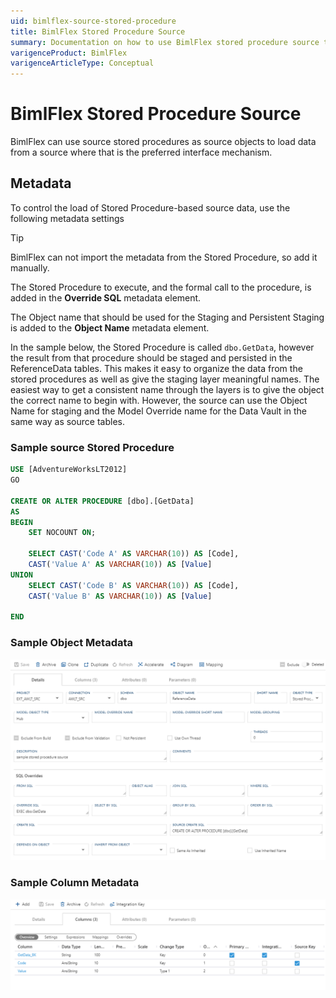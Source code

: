 ```yaml
---
uid: bimlflex-source-stored-procedure
title: BimlFlex Stored Procedure Source
summary: Documentation on how to use BimlFlex stored procedure source to load data
varigenceProduct: BimlFlex
varigenceArticleType: Conceptual
---
```

# BimlFlex Stored Procedure Source

BimlFlex can use source stored procedures as source objects to load data from a source where that is the preferred interface mechanism.

## Metadata

To control the load of Stored Procedure-based source data, use the following metadata settings

>[!TIP]
>BimlFlex can not import the metadata from the Stored Procedure, so add it manually.

The Stored Procedure to execute, and the formal call to the procedure, is added in the **Override SQL** metadata element.

The Object name that should be used for the Staging and Persistent Staging is added to the **Object Name** metadata element.

In the sample below, the Stored Procedure is called `dbo.GetData`, however the result from that procedure should be staged and persisted in the ReferenceData tables. This makes it easy to organize the data from the stored procedures as well as give the staging layer meaningful names. The easiest way to get a consistent name through the layers is to give the object the correct name to begin with. However, the source can use the Object Name for staging and the Model Override name for the Data Vault in the same way as source tables.

### Sample source Stored Procedure

```sql
USE [AdventureWorksLT2012]
GO

CREATE OR ALTER PROCEDURE [dbo].[GetData]
AS
BEGIN
    SET NOCOUNT ON;

    SELECT CAST('Code A' AS VARCHAR(10)) AS [Code],
    CAST('Value A' AS VARCHAR(10)) AS [Value]
UNION
    SELECT CAST('Code B' AS VARCHAR(10)) AS [Code],
    CAST('Value B' AS VARCHAR(10)) AS [Value]

END
```

### Sample Object Metadata

![Stored Procedure Source Object Metadata](../../static/img/bfx-ssis-sp-src-object.png "Stored Procedure Source Object Metadata")

### Sample Column Metadata

![Stored Procedure Source Columns Metadata](../../static/img/bfx-ssis-sp-src-columns.png "Stored Procedure Source Columns Metadata")
